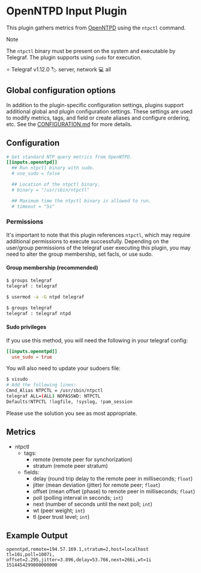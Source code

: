 # OpenNTPD Input Plugin

This plugin gathers metrics from [OpenNTPD][openntpd] using the `ntpctl`
command.

> [!NOTE]
> The `ntpctl` binary must be present on the system and executable by Telegraf.
> The plugin supports using `sudo` for execution.

⭐ Telegraf v1.12.0
🏷️ server, network
💻 all

[openntpd]: http://www.openntpd.org/

## Global configuration options <!-- @/docs/includes/plugin_config.md -->

In addition to the plugin-specific configuration settings, plugins support
additional global and plugin configuration settings. These settings are used to
modify metrics, tags, and field or create aliases and configure ordering, etc.
See the [CONFIGURATION.md][CONFIGURATION.md] for more details.

[CONFIGURATION.md]: ../../../docs/CONFIGURATION.md#plugins

## Configuration

```toml @sample.conf
# Get standard NTP query metrics from OpenNTPD.
[[inputs.openntpd]]
  ## Run ntpctl binary with sudo.
  # use_sudo = false

  ## Location of the ntpctl binary.
  # binary = "/usr/sbin/ntpctl"

  ## Maximum time the ntpctl binary is allowed to run.
  # timeout = "5s"
```

### Permissions

It's important to note that this plugin references `ntpctl`, which may require
additional permissions to execute successfully. Depending on the user/group
permissions of the telegraf user executing this plugin, you may need to alter
the group membership, set facls, or use sudo.

#### Group membership (recommended)

```bash
$ groups telegraf
telegraf : telegraf

$ usermod -a -G ntpd telegraf

$ groups telegraf
telegraf : telegraf ntpd
```

#### Sudo privileges

If you use this method, you will need the following in your telegraf config:

```toml
[[inputs.openntpd]]
  use_sudo = true
```

You will also need to update your sudoers file:

```bash
$ visudo
# Add the following lines:
Cmnd_Alias NTPCTL = /usr/sbin/ntpctl
telegraf ALL=(ALL) NOPASSWD: NTPCTL
Defaults!NTPCTL !logfile, !syslog, !pam_session
```

Please use the solution you see as most appropriate.

## Metrics

- ntpctl
  - tags:
    - remote (remote peer for synchorization)
    - stratum (remote peer stratum)
  - fields:
    - delay (round trip delay to the remote peer in milliseconds; `float`)
    - jitter (mean deviation (jitter) for remote peer; `float`)
    - offset (mean offset (phase) to remote peer in milliseconds; `float`)
    - poll (polling interval in seconds; `int`)
    - next (number of seconds until the next poll; `int`)
    - wt (peer weight; `int`)
    - tl (peer trust level; `int`)

## Example Output

```text
openntpd,remote=194.57.169.1,stratum=2,host=localhost tl=10i,poll=1007i,
offset=2.295,jitter=3.896,delay=53.766,next=266i,wt=1i 1514454299000000000
```
